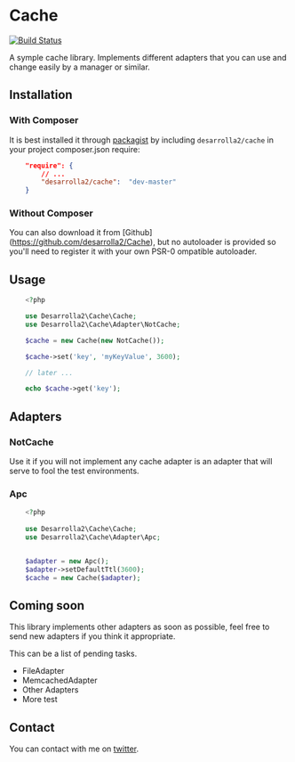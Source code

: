 # Cache

[![Build Status](https://secure.travis-ci.org/desarrolla2/Cache.png)](http://travis-ci.org/desarrolla2/Cache)

A symple cache library. Implements different adapters that you can use and change 
easily by a manager or similar.


## Installation

### With Composer

It is best installed it through [packagist](http://packagist.org/packages/desarrolla2/cache) 
by including
`desarrolla2/cache` in your project composer.json require:

``` json
    "require": {
        // ...
        "desarrolla2/cache":  "dev-master"
    }
```

### Without Composer

You can also download it from [Github] (https://github.com/desarrolla2/Cache), 
but no autoloader is provided so you'll need to register it with your own PSR-0 
ompatible autoloader.

## Usage


``` php
    <?php

    use Desarrolla2\Cache\Cache;
    use Desarrolla2\Cache\Adapter\NotCache;

    $cache = new Cache(new NotCache());

    $cache->set('key', 'myKeyValue', 3600);

    // later ...

    echo $cache->get('key');

```

## Adapters

### NotCache

Use it if you will not implement any cache adapter is an adapter that will serve 
to fool the test environments.

### Apc

``` php
    <?php
    
    use Desarrolla2\Cache\Cache;
    use Desarrolla2\Cache\Adapter\Apc;


    $adapter = new Apc();
    $adapter->setDefaultTtl(3600);
    $cache = new Cache($adapter);

```

## Coming soon

This library implements other adapters as soon as possible, feel free to send 
new adapters if you think it appropriate.

This can be a list of pending tasks.

* FileAdapter
* MemcachedAdapter
* Other Adapters
* More test

## Contact

You can contact with me on [twitter](https://twitter.com/desarrolla2).